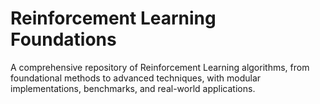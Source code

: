 # Reinforcement Learning Foundations
 A comprehensive repository of Reinforcement Learning algorithms, from foundational methods to advanced techniques, with modular implementations, benchmarks, and real-world applications.

